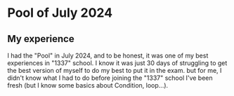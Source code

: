 # Pool of July 2024
## My experience
I had the "Pool" in July 2024, and to be honest, it was one of my best experiences in "1337" school.
I know it was just 30 days of struggling to get the best version of myself to do my best to put it in the exam.
but for me, I didn't know what I had to do before joining the "1337" school I've been fresh (but I know some basics about Condition, loop...).
